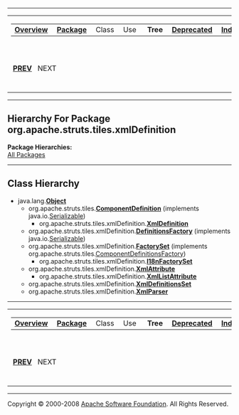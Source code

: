------------------------------------------------------------------------

<span id="navbar_top"></span> [](#skip-navbar_top "Skip navigation links")

<table>
<colgroup>
<col width="50%" />
<col width="50%" />
</colgroup>
<tbody>
<tr class="odd">
<td align="left"><span id="navbar_top_firstrow"></span>
<table>
<tbody>
<tr class="odd">
<td align="left"><a href="../../../../../overview-summary.html.md"><strong>Overview</strong></a> </td>
<td align="left"><a href="package-summary.html.md"><strong>Package</strong></a> </td>
<td align="left">Class </td>
<td align="left">Use </td>
<td align="left"> <strong>Tree</strong> </td>
<td align="left"><a href="../../../../../deprecated-list.html.md"><strong>Deprecated</strong></a> </td>
<td align="left"><a href="../../../../../index-all.html.md"><strong>Index</strong></a> </td>
<td align="left"><a href="../../../../../help-doc.html.md"><strong>Help</strong></a> </td>
</tr>
</tbody>
</table></td>
<td align="left"></td>
</tr>
<tr class="even">
<td align="left"> <a href="../../../../../org/apache/struts/tiles/taglib/util/package-tree.html.md"><strong>PREV</strong></a>   NEXT</td>
<td align="left"><a href="../../../../../index.html.md?org/apache/struts/tiles/xmlDefinition/package-tree.html"><strong>FRAMES</strong></a>    <a href="package-tree.html"><strong>NO FRAMES</strong></a>    
<a href="../../../../../allclasses-noframe.html.md"><strong>All Classes</strong></a></td>
</tr>
</tbody>
</table>

<span id="skip-navbar_top"></span>

------------------------------------------------------------------------

Hierarchy For Package org.apache.struts.tiles.xmlDefinition
-----------------------------------------------------------

**Package Hierarchies:**  
[All Packages](../../../../../overview-tree.html.md)

------------------------------------------------------------------------

Class Hierarchy
---------------

-   java.lang.[**Object**](http://java.sun.com/j2se/1.4.2/docs/api/java/lang/Object.html.md?is-external=true "class or interface in java.lang")
    -   org.apache.struts.tiles.[**ComponentDefinition**](../../../../../org/apache/struts/tiles/ComponentDefinition.html.md "class in org.apache.struts.tiles") (implements java.io.[Serializable](http://java.sun.com/j2se/1.4.2/docs/api/java/io/Serializable.html?is-external=true "class or interface in java.io"))
        -   org.apache.struts.tiles.xmlDefinition.[**XmlDefinition**](../../../../../org/apache/struts/tiles/xmlDefinition/XmlDefinition.html.md "class in org.apache.struts.tiles.xmlDefinition")
    -   org.apache.struts.tiles.xmlDefinition.[**DefinitionsFactory**](../../../../../org/apache/struts/tiles/xmlDefinition/DefinitionsFactory.html.md "class in org.apache.struts.tiles.xmlDefinition") (implements java.io.[Serializable](http://java.sun.com/j2se/1.4.2/docs/api/java/io/Serializable.html?is-external=true "class or interface in java.io"))
    -   org.apache.struts.tiles.xmlDefinition.[**FactorySet**](../../../../../org/apache/struts/tiles/xmlDefinition/FactorySet.html.md "class in org.apache.struts.tiles.xmlDefinition") (implements org.apache.struts.tiles.[ComponentDefinitionsFactory](../../../../../org/apache/struts/tiles/ComponentDefinitionsFactory.html "interface in org.apache.struts.tiles"))
        -   org.apache.struts.tiles.xmlDefinition.[**I18nFactorySet**](../../../../../org/apache/struts/tiles/xmlDefinition/I18nFactorySet.html.md "class in org.apache.struts.tiles.xmlDefinition")
    -   org.apache.struts.tiles.xmlDefinition.[**XmlAttribute**](../../../../../org/apache/struts/tiles/xmlDefinition/XmlAttribute.html.md "class in org.apache.struts.tiles.xmlDefinition")
        -   org.apache.struts.tiles.xmlDefinition.[**XmlListAttribute**](../../../../../org/apache/struts/tiles/xmlDefinition/XmlListAttribute.html.md "class in org.apache.struts.tiles.xmlDefinition")
    -   org.apache.struts.tiles.xmlDefinition.[**XmlDefinitionsSet**](../../../../../org/apache/struts/tiles/xmlDefinition/XmlDefinitionsSet.html.md "class in org.apache.struts.tiles.xmlDefinition")
    -   org.apache.struts.tiles.xmlDefinition.[**XmlParser**](../../../../../org/apache/struts/tiles/xmlDefinition/XmlParser.html.md "class in org.apache.struts.tiles.xmlDefinition")

------------------------------------------------------------------------

<span id="navbar_bottom"></span> [](#skip-navbar_bottom "Skip navigation links")

<table>
<colgroup>
<col width="50%" />
<col width="50%" />
</colgroup>
<tbody>
<tr class="odd">
<td align="left"><span id="navbar_bottom_firstrow"></span>
<table>
<tbody>
<tr class="odd">
<td align="left"><a href="../../../../../overview-summary.html.md"><strong>Overview</strong></a> </td>
<td align="left"><a href="package-summary.html.md"><strong>Package</strong></a> </td>
<td align="left">Class </td>
<td align="left">Use </td>
<td align="left"> <strong>Tree</strong> </td>
<td align="left"><a href="../../../../../deprecated-list.html.md"><strong>Deprecated</strong></a> </td>
<td align="left"><a href="../../../../../index-all.html.md"><strong>Index</strong></a> </td>
<td align="left"><a href="../../../../../help-doc.html.md"><strong>Help</strong></a> </td>
</tr>
</tbody>
</table></td>
<td align="left"></td>
</tr>
<tr class="even">
<td align="left"> <a href="../../../../../org/apache/struts/tiles/taglib/util/package-tree.html.md"><strong>PREV</strong></a>   NEXT</td>
<td align="left"><a href="../../../../../index.html.md?org/apache/struts/tiles/xmlDefinition/package-tree.html"><strong>FRAMES</strong></a>    <a href="package-tree.html"><strong>NO FRAMES</strong></a>    
<a href="../../../../../allclasses-noframe.html.md"><strong>All Classes</strong></a></td>
</tr>
</tbody>
</table>

<span id="skip-navbar_bottom"></span>

------------------------------------------------------------------------

Copyright © 2000-2008 [Apache Software Foundation](http://www.apache.org/). All Rights Reserved.
